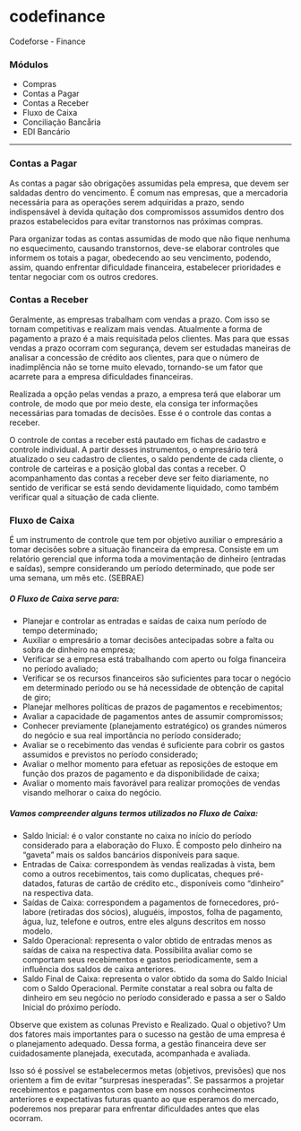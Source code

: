codefinance
===========

Codeforse - Finance

### Módulos

* Compras
* Contas a Pagar
* Contas a Receber
* Fluxo de Caixa
* Conciliação Bancåria
* EDI Bancário

******************

### Contas a Pagar

>
As contas a pagar são obrigações assumidas pela empresa, que devem ser saldadas dentro do vencimento. 
É comum nas empresas, que a mercadoria necessária para as operações serem adquiridas a prazo, 
sendo indispensável à devida quitação dos compromissos assumidos dentro dos prazos estabelecidos 
para evitar transtornos nas próximas compras. 
> 
Para organizar todas as contas assumidas de modo que não fique nenhuma no esquecimento, 
causando transtornos, deve-se elaborar controles que informem os totais a pagar, 
obedecendo ao seu vencimento, podendo, assim, quando enfrentar dificuldade financeira, 
estabelecer prioridades e tentar negociar com os outros credores. 

### Contas a Receber 

> 
Geralmente, as empresas trabalham com vendas a prazo. 
Com isso se tornam competitivas e realizam mais vendas. Atualmente a forma de pagamento a prazo é a mais requisitada pelos clientes. 
Mas para que essas vendas a prazo ocorram com segurança, devem ser estudadas maneiras de analisar a concessão de crédito aos clientes, para que o número de inadimplência não se torne muito elevado, 
tornando-se um fator que acarrete para a empresa dificuldades financeiras.
>
Realizada a opção pelas vendas a prazo, a empresa terá que elaborar um controle, 
de modo que por meio deste, ela consiga ter informações necessárias para tomadas de decisões. 
Esse é o controle das contas a receber. 
> 
O controle de contas a receber está pautado em fichas de cadastro e controle individual. 
A partir desses instrumentos, o empresário terá atualizado o seu cadastro de clientes, 
o saldo pendente de cada cliente, o controle de carteiras e a posição global das contas a receber. 
O acompanhamento das contas a receber deve ser feito diariamente, 
no sentido de verificar se está sendo devidamente liquidado, como também verificar qual a situação de cada cliente. 

### Fluxo de Caixa 

> 
É um instrumento de controle que tem por objetivo auxiliar o empresário a tomar decisões sobre a situação financeira da empresa. Consiste em um relatório gerencial que informa toda a movimentação de dinheiro (entradas e saídas), sempre considerando um período determinado, que pode ser uma semana, um mês etc. (SEBRAE) 
> 
##### O Fluxo de Caixa serve para: 

* Planejar e controlar as entradas e saídas de caixa num período de tempo determinado; 
* Auxiliar o empresário a tomar decisões antecipadas sobre a falta ou sobra de dinheiro na empresa; 
* Verificar se a empresa está trabalhando com aperto ou folga financeira no período avaliado; 
* Verificar se os recursos financeiros são suficientes para tocar o negócio em determinado período ou se há necessidade de 
obtenção de capital de giro; 
* Planejar melhores políticas de prazos de pagamentos e recebimentos; 
* Avaliar a capacidade de pagamentos antes de assumir compromissos; 
* Conhecer previamente (planejamento estratégico) os grandes números do negócio e sua real importância no período 
considerado; 
* Avaliar se o recebimento das vendas é suficiente para cobrir os gastos assumidos e previstos no período considerado; 
* Avaliar o melhor momento para efetuar as reposições de estoque em função dos prazos de pagamento e da disponibilidade de 
caixa; 
* Avaliar o momento mais favorável para realizar promoções de vendas visando melhorar o caixa do negócio.

##### Vamos compreender alguns termos utilizados no Fluxo de Caixa: 
 
* Saldo Inicial: é o valor constante no caixa no início do período considerado para a elaboração do Fluxo. É composto pelo dinheiro na “gaveta” mais os saldos bancários disponíveis para saque. 
* Entradas de Caixa: correspondem às vendas realizadas à vista, bem como a outros recebimentos, tais como duplicatas, cheques pré-datados, faturas de cartão de crédito etc., disponíveis como “dinheiro” na respectiva data. 
* Saídas de Caixa: correspondem a pagamentos de fornecedores, pró-labore (retiradas dos sócios), aluguéis, impostos, folha de pagamento, água, luz, telefone e outros, entre eles alguns descritos em nosso modelo. 
* Saldo Operacional: representa o valor obtido de entradas menos as saídas de caixa na respectiva data. Possibilita avaliar como se comportam seus recebimentos e gastos periodicamente, sem a influência dos saldos de caixa anteriores. 
* Saldo Final de Caixa: representa o valor obtido da soma do Saldo Inicial com o Saldo Operacional. Permite constatar a real sobra ou falta de dinheiro em seu negócio no período considerado e passa a ser o Saldo Inicial do próximo período. 

>
Observe que existem as colunas Previsto e Realizado. Qual o objetivo? 
Um dos fatores mais importantes para o sucesso na gestão de uma 
empresa é o planejamento adequado. Dessa forma, a gestão financeira 
deve ser cuidadosamente planejada, executada, acompanhada e 
avaliada. 
> 
Isso só é possível se estabelecermos metas (objetivos, previsões) que 
nos orientem a fim de evitar “surpresas inesperadas”. Se passarmos a 
projetar recebimentos e pagamentos com base em nossos 
conhecimentos anteriores e expectativas futuras quanto ao que 
esperamos do mercado, poderemos nos preparar para enfrentar 
dificuldades antes que elas ocorram. 


